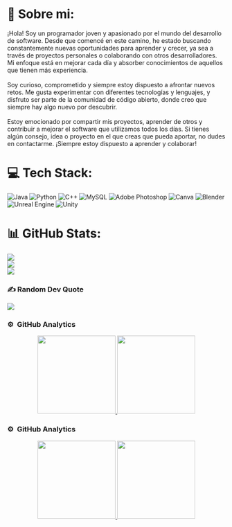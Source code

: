 # 💫 Sobre mi:
¡Hola! Soy un programador joven y apasionado por el mundo del desarrollo de software. Desde que comencé en este camino, he estado buscando constantemente nuevas oportunidades para aprender y crecer, ya sea a través de proyectos personales o colaborando con otros desarrolladores. Mi enfoque está en mejorar cada día y absorber conocimientos de aquellos que tienen más experiencia.<br><br>Soy curioso, comprometido y siempre estoy dispuesto a afrontar nuevos retos. Me gusta experimentar con diferentes tecnologías y lenguajes, y disfruto ser parte de la comunidad de código abierto, donde creo que siempre hay algo nuevo por descubrir.<br><br>Estoy emocionado por compartir mis proyectos, aprender de otros y contribuir a mejorar el software que utilizamos todos los días. Si tienes algún consejo, idea o proyecto en el que creas que pueda aportar, no dudes en contactarme. ¡Siempre estoy dispuesto a aprender y colaborar!


# 💻 Tech Stack:
![Java](https://img.shields.io/badge/java-%23ED8B00.svg?style=for-the-badge&logo=openjdk&logoColor=white) ![Python](https://img.shields.io/badge/python-3670A0?style=for-the-badge&logo=python&logoColor=ffdd54) ![C++](https://img.shields.io/badge/c++-%2300599C.svg?style=for-the-badge&logo=c%2B%2B&logoColor=white) ![MySQL](https://img.shields.io/badge/mysql-4479A1.svg?style=for-the-badge&logo=mysql&logoColor=white) ![Adobe Photoshop](https://img.shields.io/badge/adobe%20photoshop-%2331A8FF.svg?style=for-the-badge&logo=adobe%20photoshop&logoColor=white) ![Canva](https://img.shields.io/badge/Canva-%2300C4CC.svg?style=for-the-badge&logo=Canva&logoColor=white) ![Blender](https://img.shields.io/badge/blender-%23F5792A.svg?style=for-the-badge&logo=blender&logoColor=white) ![Unreal Engine](https://img.shields.io/badge/unrealengine-%23313131.svg?style=for-the-badge&logo=unrealengine&logoColor=white) ![Unity](https://img.shields.io/badge/unity-%23000000.svg?style=for-the-badge&logo=unity&logoColor=white)
# 📊 GitHub Stats:
![](https://github-readme-stats.vercel.app/api?username=AMERICO-BQ&theme=github_dark&hide_border=false&include_all_commits=false&count_private=false)<br/>
![](https://nirzak-streak-stats.vercel.app/?user=AMERICO-BQ&theme=github_dark&hide_border=false)<br/>
![](https://github-readme-stats.vercel.app/api/top-langs/?username=AMERICO-BQ&theme=github_dark&hide_border=false&include_all_commits=false&count_private=false&layout=compact)

### ✍️ Random Dev Quote
![](https://quotes-github-readme.vercel.app/api?type=horizontal&theme=radical)


### ⚙️ &nbsp;GitHub Analytics

<p align="center">
<a href="https://github.com/AVS1508">
  <img height="180em" src="[https://github-readme-stats-eight-theta.vercel.app/api?username=AVS1508&show_icons=true&theme=algolia&include_all_commits=true&count_private=true](https://github-readme-stats.vercel.app/api?username=AMERICO-BQ&theme=github_dark&hide_border=false&include_all_commits=false&count_private=false)"/>
  <img height="180em" src="[https://github-readme-stats-eight-theta.vercel.app/api/top-langs/?username=AVS1508&layout=compact&langs_count=8&theme=algolia](https://github-readme-stats.vercel.app/api/top-langs/?username=AMERICO-BQ&theme=github_dark&hide_border=false&include_all_commits=false&count_private=false&layout=compact)"/>
</a>
</p>






### ⚙️ &nbsp;GitHub Analytics

<p align="center">
<a href="https://github.com/AVS1508">
  <img height="180em" src="https://github-readme-stats-eight-theta.vercel.app/api?username=AVS1508&show_icons=true&theme=algolia&include_all_commits=true&count_private=true"/>
  <img height="180em" src="https://github-readme-stats-eight-theta.vercel.app/api/top-langs/?username=AVS1508&layout=compact&langs_count=8&theme=algolia"/>
</a>
</p>
